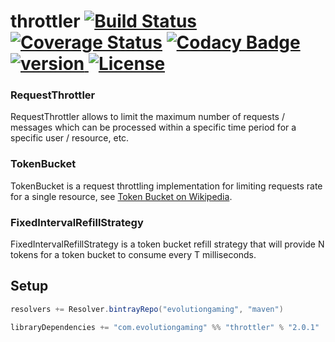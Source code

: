 # throttler [![Build Status](https://travis-ci.org/evolution-gaming/throttler.svg)](https://travis-ci.org/evolution-gaming/throttler) [![Coverage Status](https://coveralls.io/repos/evolution-gaming/throttler/badge.svg)](https://coveralls.io/r/evolution-gaming/throttler) [![Codacy Badge](https://api.codacy.com/project/badge/Grade/a5cfa2105c1f48bb91f87b40955b0a55)](https://www.codacy.com/app/evolution-gaming/throttler?utm_source=github.com&amp;utm_medium=referral&amp;utm_content=evolution-gaming/throttler&amp;utm_campaign=Badge_Grade) [ ![version](https://api.bintray.com/packages/evolutiongaming/maven/throttler/images/download.svg) ](https://bintray.com/evolutiongaming/maven/throttler/_latestVersion) [![License](https://img.shields.io/badge/License-Apache%202.0-yellowgreen.svg)](https://opensource.org/licenses/Apache-2.0)

### RequestThrottler

RequestThrottler allows to limit the maximum number of requests / messages which can be processed within a specific time period for a specific user / resource, etc.

### TokenBucket

TokenBucket is a request throttling implementation for limiting requests rate for a single resource, see <a href="http://en.wikipedia.org/wiki/Token_bucket">Token Bucket on Wikipedia</a>.
  
### FixedIntervalRefillStrategy  
  
FixedIntervalRefillStrategy is a token bucket refill strategy that will provide N tokens for a token bucket to consume every T milliseconds.


## Setup

```scala
resolvers += Resolver.bintrayRepo("evolutiongaming", "maven")

libraryDependencies += "com.evolutiongaming" %% "throttler" % "2.0.1"
```